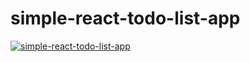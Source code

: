 # simple-react-todo-list-app


[![simple-react-todo-list-app](https://raw.githubusercontent.com/ahmedhosna95/simple-react-todo-list-app/master/src/simplereacttodoappii.png)](https://github.com/ahmedhosna95/simple-react-todo-list-app)
